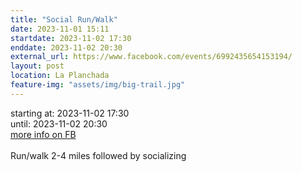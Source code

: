 ```yaml
---
title: "Social Run/Walk"
date: 2023-11-01 15:11
startdate: 2023-11-02 17:30
enddate: 2023-11-02 20:30
external_url: https://www.facebook.com/events/6992435654153194/
layout: post
location: La Planchada
feature-img: "assets/img/big-trail.jpg"
---
```


starting at: 2023-11-02 17:30<br>until: 2023-11-02 20:30<br><a href="https://www.facebook.com/events/6992435654153194/">more info on FB</a><br><br>Run/walk 2-4 miles followed by socializing <br>
  <br>
  
